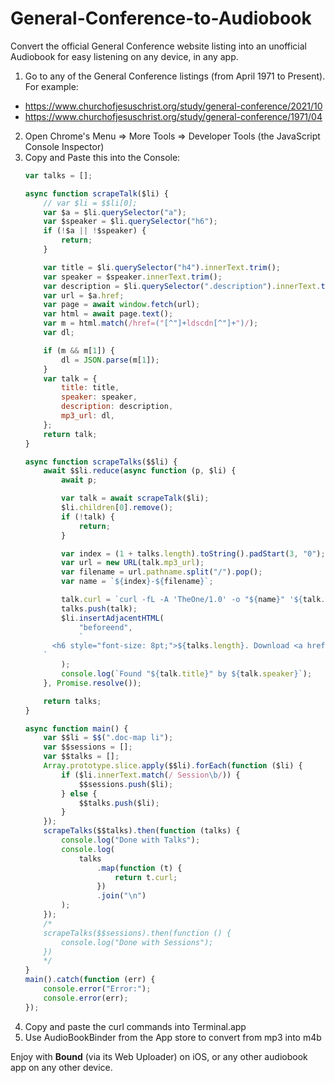# General-Conference-to-Audiobook

Convert the official General Conference website listing into an unofficial Audiobook for easy listening on any device, in any app.

1. Go to any of the General Conference listings (from April 1971 to Present). For example:
  - https://www.churchofjesuschrist.org/study/general-conference/2021/10
  - https://www.churchofjesuschrist.org/study/general-conference/1971/04
2. Open Chrome's Menu => More Tools => Developer Tools (the JavaScript Console Inspector)
3. Copy and Paste this into the Console:
   ```js
   var talks = [];

   async function scrapeTalk($li) {
       // var $li = $$li[0];
       var $a = $li.querySelector("a");
       var $speaker = $li.querySelector("h6");
       if (!$a || !$speaker) {
           return;
       }

       var title = $li.querySelector("h4").innerText.trim();
       var speaker = $speaker.innerText.trim();
       var description = $li.querySelector(".description").innerText.trim();
       var url = $a.href;
       var page = await window.fetch(url);
       var html = await page.text();
       var m = html.match(/href=("[^"]+ldscdn[^"]+")/);
       var dl;

       if (m && m[1]) {
           dl = JSON.parse(m[1]);
       }
       var talk = {
           title: title,
           speaker: speaker,
           description: description,
           mp3_url: dl,
       };
       return talk;
   }

   async function scrapeTalks($$li) {
       await $$li.reduce(async function (p, $li) {
           await p;

           var talk = await scrapeTalk($li);
           $li.children[0].remove();
           if (!talk) {
               return;
           }

           var index = (1 + talks.length).toString().padStart(3, "0");
           var url = new URL(talk.mp3_url);
           var filename = url.pathname.split("/").pop();
           var name = `${index}-${filename}`;

           talk.curl = `curl -fL -A 'TheOne/1.0' -o "${name}" '${talk.mp3_url}'`;
           talks.push(talk);
           $li.insertAdjacentHTML(
               "beforeend",
               `
         <h6 style="font-size: 8pt;">${talks.length}. Download <a href="${talk.mp3_url}" target="_blank" download="${name}">"${talk.title}" by ${talk.speaker} ⬇️</a></h6>
       `
           );
           console.log(`Found "${talk.title}" by ${talk.speaker}`);
       }, Promise.resolve());

       return talks;
   }

   async function main() {
       var $$li = $$(".doc-map li");
       var $$sessions = [];
       var $$talks = [];
       Array.prototype.slice.apply($$li).forEach(function ($li) {
           if ($li.innerText.match(/ Session\b/)) {
               $$sessions.push($li);
           } else {
               $$talks.push($li);
           }
       });
       scrapeTalks($$talks).then(function (talks) {
           console.log("Done with Talks");
           console.log(
               talks
                   .map(function (t) {
                       return t.curl;
                   })
                   .join("\n")
           );
       });
       /*
       scrapeTalks($$sessions).then(function () {
           console.log("Done with Sessions");
       })
       */
   }
   main().catch(function (err) {
       console.error("Error:");
       console.error(err);
   });
   ```
4. Copy and paste the curl commands into Terminal.app
5. Use AudioBookBinder from the App store to convert from mp3 into m4b

Enjoy with **Bound** (via its Web Uploader) on iOS, or any other audiobook app on any other device.
